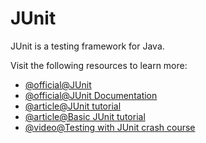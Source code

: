 # JUnit

JUnit is a testing framework for Java.

Visit the following resources to learn more:

- [@official@JUnit](https://junit.org/junit5)
- [@official@JUnit Documentation](https://junit.org/junit5/docs/current/user-guide/)
- [@article@JUnit tutorial](https://www.guru99.com/junit-tutorial.html)
- [@article@Basic JUnit tutorial](https://www.baeldung.com/junit-5)
- [@video@Testing with JUnit crash course](https://www.youtube.com/watch?v=flpmSXVTqBI)
